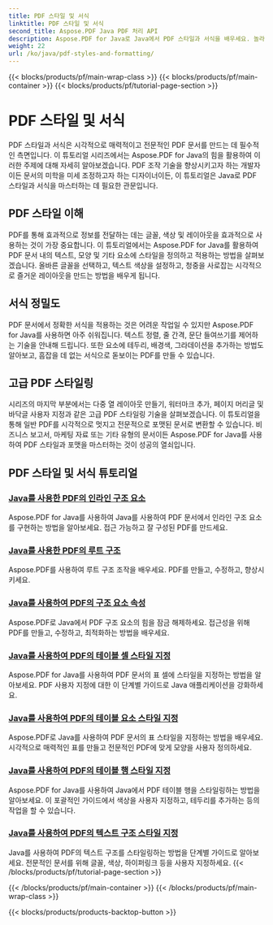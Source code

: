 ```yaml
---
title: PDF 스타일 및 서식
linktitle: PDF 스타일 및 서식
second_title: Aspose.PDF Java PDF 처리 API
description: Aspose.PDF for Java로 Java에서 PDF 스타일과 서식을 배우세요. 놀라운 문서를 위한 PDF 미학과 레이아웃을 마스터하세요.
weight: 22
url: /ko/java/pdf-styles-and-formatting/
---
```


{{< blocks/products/pf/main-wrap-class >}}
{{< blocks/products/pf/main-container >}}
{{< blocks/products/pf/tutorial-page-section >}}

# PDF 스타일 및 서식


PDF 스타일과 서식은 시각적으로 매력적이고 전문적인 PDF 문서를 만드는 데 필수적인 측면입니다. 이 튜토리얼 시리즈에서는 Aspose.PDF for Java의 힘을 활용하여 이러한 주제에 대해 자세히 알아보겠습니다. PDF 조작 기술을 향상시키고자 하는 개발자이든 문서의 미학을 미세 조정하고자 하는 디자이너이든, 이 튜토리얼은 Java로 PDF 스타일과 서식을 마스터하는 데 필요한 관문입니다.

## PDF 스타일 이해

PDF를 통해 효과적으로 정보를 전달하는 데는 글꼴, 색상 및 레이아웃을 효과적으로 사용하는 것이 가장 중요합니다. 이 튜토리얼에서는 Aspose.PDF for Java를 활용하여 PDF 문서 내의 텍스트, 모양 및 기타 요소에 스타일을 정의하고 적용하는 방법을 살펴보겠습니다. 올바른 글꼴을 선택하고, 텍스트 색상을 설정하고, 청중을 사로잡는 시각적으로 즐거운 레이아웃을 만드는 방법을 배우게 됩니다.

## 서식 정밀도

PDF 문서에서 정확한 서식을 적용하는 것은 어려운 작업일 수 있지만 Aspose.PDF for Java를 사용하면 아주 쉬워집니다. 텍스트 정렬, 줄 간격, 문단 들여쓰기를 제어하는 기술을 안내해 드립니다. 또한 요소에 테두리, 배경색, 그라데이션을 추가하는 방법도 알아보고, 흠잡을 데 없는 서식으로 돋보이는 PDF를 만들 수 있습니다.

## 고급 PDF 스타일링

시리즈의 마지막 부분에서는 다중 열 레이아웃 만들기, 워터마크 추가, 페이지 머리글 및 바닥글 사용자 지정과 같은 고급 PDF 스타일링 기술을 살펴보겠습니다. 이 튜토리얼을 통해 일반 PDF를 시각적으로 멋지고 전문적으로 포맷된 문서로 변환할 수 있습니다. 비즈니스 보고서, 마케팅 자료 또는 기타 유형의 문서이든 Aspose.PDF for Java를 사용하여 PDF 스타일과 포맷을 마스터하는 것이 성공의 열쇠입니다.

## PDF 스타일 및 서식 튜토리얼
### [Java를 사용한 PDF의 인라인 구조 요소](./inline-structure-elements-in-pdf-using-java/)
Aspose.PDF for Java를 사용하여 Java를 사용하여 PDF 문서에서 인라인 구조 요소를 구현하는 방법을 알아보세요. 접근 가능하고 잘 구성된 PDF를 만드세요.
### [Java를 사용한 PDF의 루트 구조](./root-structure-in-pdf-using-java/)
Aspose.PDF를 사용하여 루트 구조 조작을 배우세요. PDF를 만들고, 수정하고, 향상시키세요.
### [Java를 사용하여 PDF의 구조 요소 속성](./structure-elements-properties-in-pdf-using-java/)
Aspose.PDF로 Java에서 PDF 구조 요소의 힘을 잠금 해제하세요. 접근성을 위해 PDF를 만들고, 수정하고, 최적화하는 방법을 배우세요.
### [Java를 사용하여 PDF의 테이블 셀 스타일 지정](./style-table-cell-in-pdf-using-java/)
Aspose.PDF for Java를 사용하여 PDF 문서의 표 셀에 스타일을 지정하는 방법을 알아보세요. PDF 사용자 지정에 대한 이 단계별 가이드로 Java 애플리케이션을 강화하세요.
### [Java를 사용하여 PDF의 테이블 요소 스타일 지정](./style-table-element-in-pdf-using-java/)
Aspose.PDF로 Java를 사용하여 PDF 문서의 표 스타일을 지정하는 방법을 배우세요. 시각적으로 매력적인 표를 만들고 전문적인 PDF에 맞게 모양을 사용자 정의하세요.
### [Java를 사용하여 PDF의 테이블 행 스타일 지정](./style-table-row-in-pdf-using-java/)
Aspose.PDF for Java를 사용하여 Java에서 PDF 테이블 행을 스타일링하는 방법을 알아보세요. 이 포괄적인 가이드에서 색상을 사용자 지정하고, 테두리를 추가하는 등의 작업을 할 수 있습니다.
### [Java를 사용하여 PDF의 텍스트 구조 스타일 지정](./style-text-structure-in-pdf-using-java/)
Java를 사용하여 PDF의 텍스트 구조를 스타일링하는 방법을 단계별 가이드로 알아보세요. 전문적인 문서를 위해 글꼴, 색상, 하이퍼링크 등을 사용자 지정하세요.
{{< /blocks/products/pf/tutorial-page-section >}}

{{< /blocks/products/pf/main-container >}}
{{< /blocks/products/pf/main-wrap-class >}}

{{< blocks/products/products-backtop-button >}}
